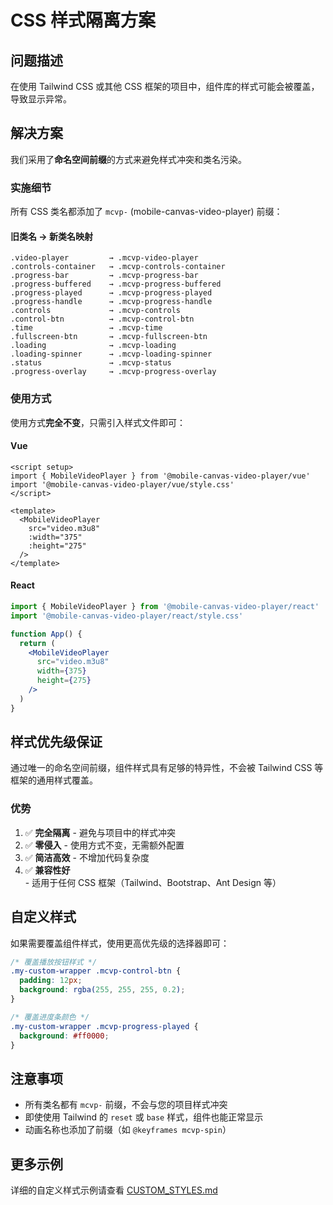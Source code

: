 # CSS 样式隔离方案

## 问题描述

在使用 Tailwind CSS 或其他 CSS 框架的项目中，组件库的样式可能会被覆盖，导致显示异常。

## 解决方案

我们采用了**命名空间前缀**的方式来避免样式冲突和类名污染。

### 实施细节

所有 CSS 类名都添加了 `mcvp-` (mobile-canvas-video-player) 前缀：

#### 旧类名 → 新类名映射

```
.video-player         → .mcvp-video-player
.controls-container   → .mcvp-controls-container
.progress-bar         → .mcvp-progress-bar
.progress-buffered    → .mcvp-progress-buffered
.progress-played      → .mcvp-progress-played
.progress-handle      → .mcvp-progress-handle
.controls             → .mcvp-controls
.control-btn          → .mcvp-control-btn
.time                 → .mcvp-time
.fullscreen-btn       → .mcvp-fullscreen-btn
.loading              → .mcvp-loading
.loading-spinner      → .mcvp-loading-spinner
.status               → .mcvp-status
.progress-overlay     → .mcvp-progress-overlay
```

### 使用方式

使用方式**完全不变**，只需引入样式文件即可：

#### Vue

```vue
<script setup>
import { MobileVideoPlayer } from '@mobile-canvas-video-player/vue'
import '@mobile-canvas-video-player/vue/style.css'
</script>

<template>
  <MobileVideoPlayer
    src="video.m3u8"
    :width="375"
    :height="275"
  />
</template>
```

#### React

```jsx
import { MobileVideoPlayer } from '@mobile-canvas-video-player/react'
import '@mobile-canvas-video-player/react/style.css'

function App() {
  return (
    <MobileVideoPlayer
      src="video.m3u8"
      width={375}
      height={275}
    />
  )
}
```

## 样式优先级保证

通过唯一的命名空间前缀，组件样式具有足够的特异性，不会被 Tailwind CSS 等框架的通用样式覆盖。

### 优势

1. ✅ **完全隔离** - 避免与项目中的样式冲突
2. ✅ **零侵入** - 使用方式不变，无需额外配置
3. ✅ **简洁高效** - 不增加代码复杂度
4. ✅ **兼容性好** - 适用于任何 CSS 框架（Tailwind、Bootstrap、Ant Design 等）

## 自定义样式

如果需要覆盖组件样式，使用更高优先级的选择器即可：

```css
/* 覆盖播放按钮样式 */
.my-custom-wrapper .mcvp-control-btn {
  padding: 12px;
  background: rgba(255, 255, 255, 0.2);
}

/* 覆盖进度条颜色 */
.my-custom-wrapper .mcvp-progress-played {
  background: #ff0000;
}
```

## 注意事项

- 所有类名都有 `mcvp-` 前缀，不会与您的项目样式冲突
- 即使使用 Tailwind 的 `reset` 或 `base` 样式，组件也能正常显示
- 动画名称也添加了前缀（如 `@keyframes mcvp-spin`）

## 更多示例

详细的自定义样式示例请查看 [CUSTOM_STYLES.md](./CUSTOM_STYLES.md)

